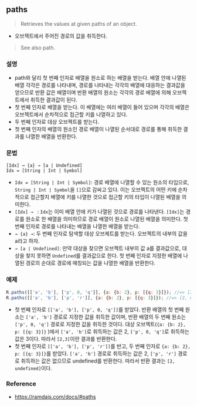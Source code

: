 ## paths
> Retrieves the values at given paths of an object.
- 오브젝트에서 주어진 경로의 값을 취득한다.

> See also path.

### 설명
- path와 달리 첫 번째 인자로 배열을 원소로 하는 배열을 받는다. 배열 안에 나열된 배열 각각은 경로를 나타내며, 경로를 나타내는 각각의 배열에 대응하는 결과값을 얻으므로 반환 값은 배열이며 반환 배열의 원소는 각각의 경로 배열에 의해 오브젝트에서 취득한 결과값이 된다.
- 첫 번째 인자로 배열을 받는다. 이 배열에는 여러 배열이 들어 있으며 각각의 배열은 오브젝트에서 순차적으로 접근할 키를 나열하고 있다.
- 두 번째 인자로 대상 오브젝트를 받는다.
- 첫 번째 인자의 배열의 원소인 경로 배열이 나열된 순서대로 경로를 통해 취득한 결과를 나열한 배열을 반환한다.

### 문법
```
[Idx] → {a} → [a | Undefined]
Idx = [String | Int | Symbol]
```
- `Idx = [String | Int | Symbol]`: 경로 배열에 나열할 수 있는 원소의 타입으로, `String | Int | Symbol`을 `[]`으로 감싸고 있다. 이는 오브젝트의 어떤 키에 순차적으로 접근할지 배열에 키를 나열한 것으로 접근할 키의 타입이 나열된 배열을 의미한다.
- `[Idx] → ` : `Idx`는 이미 배열 안에 키가 나열된 것으로 경로를 나타낸다. `[Idx]`는 경로를 원소로 한 배열을 의미하므로 경로 배열이 원소로 나열된 배열을 의미한다. 첫 번째 인자로 경로를 나타내는 배열을 나열한 배열을 받는다.
- `→ {a} →`: 두 번째 인자로 탐색할 대상 오브제트를 받는다. 오브젝트의 내부의 값을 a라고 하자.
- `→ [a | Undefined]`: 만약 대상을 찾으면 오브젝트 내부의 값 a를 결과값으로, 대상을 찾지 못하면 `Undefined`를 결과값으로 한다. 첫 번째 인자로 지정한 배열에 나열된 경로의 순대로 경로에 매칭되는 값을 나열한 배열을 반환한다.

### 예제
```js
R.paths([['a', 'b'], ['p', 0, 'q']], {a: {b: 2}, p: [{q: 3}]}); //=> [2, 3]
R.paths([['a', 'b'], ['p', 'r']], {a: {b: 2}, p: [{q: 3}]}); //=> [2, undefined]
```
- 첫 번째 인자로 `[['a', 'b'], ['p', 0, 'q']]`를 받았다. 반환 배열의 첫 번째 원소는 `['a', 'b']` 경로로 지정한 값을 취득한 값이며, 반환 배열의 두 번째 원소는 `['p', 0, 'q']` 경로로 지정한 값을 취득한 것이다. 대상 오브젝트(`{a: {b: 2}, p: [{q: 3}]}` )에서 `['a', 'b']`로 취득하는 값은 2, `['p', 0, 'q']`로 취득하는 값은 3이다. 따라서 `[2,3]`이란 결과를 반환한다.
- 첫 번째 인자로 `[['a', 'b'], ['p', 'r']]`를 반고, 두 번째 인자로 `{a: {b: 2}, p: [{q: 3}]}`를 받았다. `['a', 'b']` 경로로 취득하는 값은 2, `['p', 'r']` 경로로 취득하는 값은 없으므로 undefined를 반환한다. 따라서 반환 결과는 `[2, undefined]`이다.

### Reference
- https://ramdajs.com/docs/#paths
